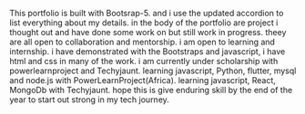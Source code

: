 This portfolio is built with Bootsrap-5. and i use the updated accordion to list everything about my details. 
in the body of the portfolio are project i thought out and have done some work on but still work in progress.
theey are all open to collaboration and mentorship.
i am open to learning and internship.
i have demonstrated with the Bootstraps and javascript, i have html and css in many of the work.
i am currently under scholarship with powerlearnproject and Techyjaunt.
learning javascript, Python, flutter, mysql and node.js with PowerLearnProject(Africa).
learning javascript, React, MongoDb with Techyjaunt.
hope this is give enduring skill by the end of the year to start out strong in my tech journey.
